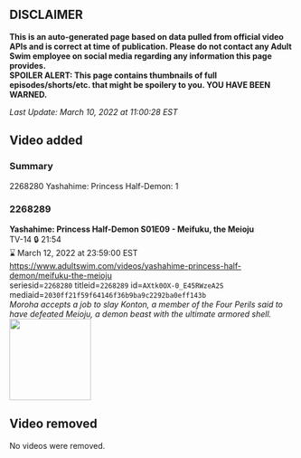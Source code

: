 ## DISCLAIMER
**This is an auto-generated page based on data pulled from official video APIs and is correct at time of publication. Please do not contact any Adult Swim employee on social media regarding any information this page provides.**  
**SPOILER ALERT: This page contains thumbnails of full episodes/shorts/etc. that might be spoilery to you. YOU HAVE BEEN WARNED.**  

_Last Update: March 10, 2022 at 11:00:28 EST_
## Video added
### Summary
2268280 Yashahime: Princess Half-Demon: 1  
### 2268289
**Yashahime: Princess Half-Demon S01E09 - Meifuku, the Meioju**  
TV-14 🔒 21:54  
⌛ March 12, 2022 at 23:59:00 EST  
https://www.adultswim.com/videos/yashahime-princess-half-demon/meifuku-the-meioju  
seriesid=`2268280` titleid=`2268289` id=`AXtk0OX-0_E45RWzeA2S` mediaid=`2030ff21f59f64146f36b9ba9c2292ba0eff143b`  
_Moroha accepts a job to slay Konton, a member of the Four Perils said to have defeated Meioju, a demon beast with the ultimate armored shell._  
<a href="https://media.cdn.adultswim.com/uploads/20210827/thumbnails/2_218271054386-YashahimePrincessHalfDemon_109_MeifukuTheMeioju.png"><img src="https://media.cdn.adultswim.com/uploads/20210827/thumbnails/2_218271054386-YashahimePrincessHalfDemon_109_MeifukuTheMeioju.png" height="144px" /></a>
## Video removed
No videos were removed.  
